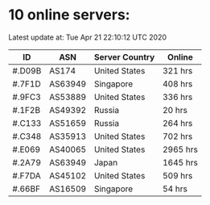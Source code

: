 # 10 online servers:

Latest update at: Tue Apr 21 22:10:12 UTC 2020

| ID | ASN | Server Country | Online |
| -- | --- | -------------- | ------ |
| #.D09B | AS174 | United States | 321 hrs |
| #.7F1D | AS63949 | Singapore | 408 hrs |
| #.9FC3 | AS53889 | United States | 336 hrs |
| #.1F2B | AS49392 | Russia | 20 hrs |
| #.C133 | AS51659 | Russia | 264 hrs |
| #.C348 | AS35913 | United States | 702 hrs |
| #.E069 | AS40065 | United States | 2965 hrs |
| #.2A79 | AS63949 | Japan | 1645 hrs |
| #.F7DA | AS45102 | United States | 509 hrs |
| #.66BF | AS16509 | Singapore | 54 hrs |

